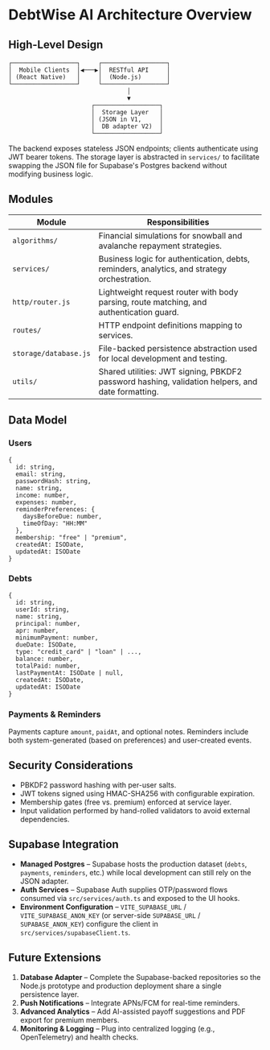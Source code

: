 # DebtWise AI Architecture Overview

## High-Level Design

```
┌──────────────────┐     ┌──────────────────┐
│  Mobile Clients  │◀───▶│  RESTful API     │
│ (React Native)   │     │  (Node.js)       │
└──────────────────┘     └──────────────────┘
                                 │
                                 ▼
                       ┌──────────────────┐
                       │  Storage Layer   │
                       │ (JSON in V1,     │
                       │  DB adapter V2)  │
                       └──────────────────┘
```

The backend exposes stateless JSON endpoints; clients authenticate using JWT bearer tokens. The storage layer is abstracted in `services/` to facilitate swapping the JSON file for Supabase's Postgres backend without modifying business logic.

## Modules

| Module | Responsibilities |
| ------ | ---------------- |
| `algorithms/` | Financial simulations for snowball and avalanche repayment strategies. |
| `services/` | Business logic for authentication, debts, reminders, analytics, and strategy orchestration. |
| `http/router.js` | Lightweight request router with body parsing, route matching, and authentication guard. |
| `routes/` | HTTP endpoint definitions mapping to services. |
| `storage/database.js` | File-backed persistence abstraction used for local development and testing. |
| `utils/` | Shared utilities: JWT signing, PBKDF2 password hashing, validation helpers, and date formatting. |

## Data Model

### Users

```
{
  id: string,
  email: string,
  passwordHash: string,
  name: string,
  income: number,
  expenses: number,
  reminderPreferences: {
    daysBeforeDue: number,
    timeOfDay: "HH:MM"
  },
  membership: "free" | "premium",
  createdAt: ISODate,
  updatedAt: ISODate
}
```

### Debts

```
{
  id: string,
  userId: string,
  name: string,
  principal: number,
  apr: number,
  minimumPayment: number,
  dueDate: ISODate,
  type: "credit_card" | "loan" | ...,
  balance: number,
  totalPaid: number,
  lastPaymentAt: ISODate | null,
  createdAt: ISODate,
  updatedAt: ISODate
}
```

### Payments & Reminders

Payments capture `amount`, `paidAt`, and optional notes. Reminders include both system-generated (based on preferences) and user-created events.

## Security Considerations

- PBKDF2 password hashing with per-user salts.
- JWT tokens signed using HMAC-SHA256 with configurable expiration.
- Membership gates (free vs. premium) enforced at service layer.
- Input validation performed by hand-rolled validators to avoid external dependencies.

## Supabase Integration

- **Managed Postgres** – Supabase hosts the production dataset (`debts`, `payments`, `reminders`, etc.) while local development can still rely on the JSON adapter.
- **Auth Services** – Supabase Auth supplies OTP/password flows consumed via `src/services/auth.ts` and exposed to the UI hooks.
- **Environment Configuration** – `VITE_SUPABASE_URL` / `VITE_SUPABASE_ANON_KEY` (or server-side `SUPABASE_URL` / `SUPABASE_ANON_KEY`) configure the client in `src/services/supabaseClient.ts`.

## Future Extensions

1. **Database Adapter** – Complete the Supabase-backed repositories so the Node.js prototype and production deployment share a single persistence layer.
2. **Push Notifications** – Integrate APNs/FCM for real-time reminders.
3. **Advanced Analytics** – Add AI-assisted payoff suggestions and PDF export for premium members.
4. **Monitoring & Logging** – Plug into centralized logging (e.g., OpenTelemetry) and health checks.
